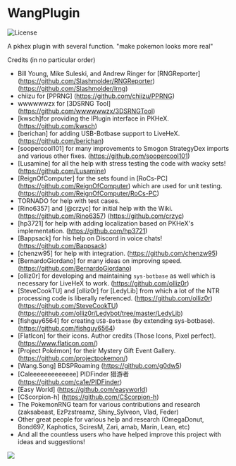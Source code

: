 # WangPlugin
![License](https://img.shields.io/badge/License-GPLv3-blue.svg)


 A pkhex plugin with several function. "make pokemon looks more real"
 
 Credits (in no particular order)
- Bill Young, Mike Suleski, and Andrew Ringer for [RNGReporter]
(https://github.com/Slashmolder/RNGReporter)
(https://github.com/Slashmolder/lrng)
- chiizu for [PPRNG]
(https://github.com/chiizu/PPRNG)
- wwwwwwzx for [3DSRNG Tool]
(https://github.com/wwwwwwzx/3DSRNGTool)
- [kwsch]for providing the IPlugin interface in PKHeX.
(https://github.com/kwsch) 
- [berichan] for adding USB-Botbase support to LiveHeX.
(https://github.com/berichan) 
- [soopercool101] for many improvements to Smogon StrategyDex imports and various other fixes.
(https://github.com/soopercool101) 
- [Lusamine] for all the help with stress testing the code with wacky sets!
(https://github.com/Lusamine) 
- [ReignOfComputer] for the sets found in [RoCs-PC]
(https://github.com/ReignOfComputer)
which are used for unit testing.
(https://github.com/ReignOfComputer/RoCs-PC) 
- TORNADO for help with test cases.
- [Rino6357] and [@crzyc] for initial help with the Wiki.
(https://github.com/Rino6357)
(https://github.com/crzyc) 
- [hp3721] for help with adding localization based on PKHeX's implementation.
(https://github.com/hp3721) 
- [Bappsack] for his help on Discord in voice chats!
(https://github.com/Bappsack) 
- [chenzw95]  for help with integration.
(https://github.com/chenzw95)
- [BernardoGiordano] for many ideas on improving speed.
(https://github.com/BernardoGiordano) 
- [olliz0r] for developing and maintaining `sys-botbase` as well which is necessary for LiveHeX to work.
(https://github.com/olliz0r) 
- [SteveCookTU] and [olliz0r] for [LedyLib] from which a lot of the NTR processing code is liberally referenced.
(https://github.com/olliz0r)
(https://github.com/SteveCookTU)
(https://github.com/olliz0r/Ledybot/tree/master/LedyLib)
- [fishguy6564] for creating `USB-Botbase` (by extending sys-botbase).
(https://github.com/fishguy6564) 
- [FlatIcon] for their icons. Author credits (Those Icons, Pixel perfect).
(https://www.flaticon.com/)
- [Project Pokémon] for their Mystery Gift Event Gallery.
(https://github.com/projectpokemon/) 
- [Wang.Song] BDSPRoaming
(https://github.com/g0dw5)
- [Caleeeeeeeeeeeee] PIDFinder 猎游者
(https://github.com/ca1e/PIDFinder)
- [Easy World]
(https://github.com/easyworld)
- [CScorpion-h]
(https://github.com/CScorpion-h)
- The PokemonRNG team for various contributions and research (zaksabeast, EzPzstreamz, Shiny_Sylveon, Vlad, Feder)
- Other great people for various help and research (OmegaDonut, Bond697, Kaphotics, SciresM, Zari, amab, Marin, Lean, etc)
- And all the countless users who have helped improve this project with ideas and suggestions!
 
 
<img src="https://github.com/Wanghaoran86/WangPlugin/Resources/img/SW.png">
